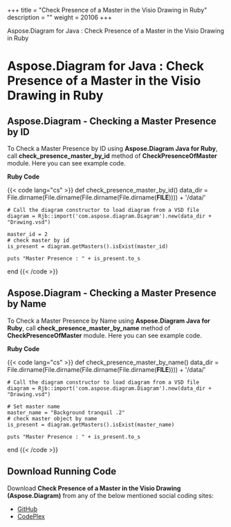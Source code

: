+++
title = "Check Presence of a Master in the Visio Drawing in Ruby" 
description = "" 
weight = 20106 
+++

Aspose.Diagram for Java : Check Presence of a Master in the Visio Drawing in Ruby  

# Aspose.Diagram for Java : Check Presence of a Master in the Visio Drawing in Ruby


## Aspose.Diagram - Checking a Master Presence by ID

To Check a Master Presence by ID using **Aspose.Diagram Java for Ruby**, call **check\_presence\_master\_by\_id** method of **CheckPresenceOfMaster** module. Here you can see example code.

**Ruby Code**

{{< code lang="cs" >}}
def check_presence_master_by_id()
    data_dir = File.dirname(File.dirname(File.dirname(File.dirname(__FILE__)))) + '/data/'

    # Call the diagram constructor to load diagram from a VSD file
    diagram = Rjb::import('com.aspose.diagram.Diagram').new(data_dir + "Drawing.vsd")

    master_id = 2
    # check master by id
    is_present = diagram.getMasters().isExist(master_id)

    puts "Master Presence : " + is_present.to_s
end
{{< /code >}}

## Aspose.Diagram - Checking a Master Presence by Name

To Check a Master Presence by Name using **Aspose.Diagram Java for Ruby**, call **check\_presence\_master\_by\_name** method of **CheckPresenceOfMaster** module. Here you can see example code.

**Ruby Code**

{{< code lang="cs" >}}
def check_presence_master_by_name()
    data_dir = File.dirname(File.dirname(File.dirname(File.dirname(__FILE__)))) + '/data/'

    # Call the diagram constructor to load diagram from a VSD file
    diagram = Rjb::import('com.aspose.diagram.Diagram').new(data_dir + "Drawing.vsd")

    # Set master name
    master_name = "Background tranquil .2"
    # check master object by name
    is_present = diagram.getMasters().isExist(master_name)

    puts "Master Presence : " + is_present.to_s
end
{{< /code >}}

## Download Running Code

Download **Check Presence of a Master in the Visio Drawing (Aspose.Diagram)** from any of the below mentioned social coding sites:

*   [GitHub](https://github.com/asposediagram/Aspose.Diagram-for-Java/blob/master/Plugins/Aspose_Diagram_Java_for_Ruby/lib/asposediagramjava/Masters/checkpresenceofmaster.rb)
*   [CodePlex](https://asposediagramjavaruby.codeplex.com/SourceControl/latest#lib/asposediagramjava/Masters/checkpresenceofmaster.rb)

